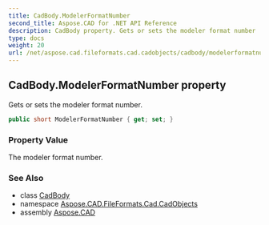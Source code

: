 ```yaml
---
title: CadBody.ModelerFormatNumber
second_title: Aspose.CAD for .NET API Reference
description: CadBody property. Gets or sets the modeler format number
type: docs
weight: 20
url: /net/aspose.cad.fileformats.cad.cadobjects/cadbody/modelerformatnumber/
---
```

## CadBody.ModelerFormatNumber property

Gets or sets the modeler format number.

```csharp
public short ModelerFormatNumber { get; set; }
```

### Property Value

The modeler format number.

### See Also

* class [CadBody](../)
* namespace [Aspose.CAD.FileFormats.Cad.CadObjects](../../cadbody/)
* assembly [Aspose.CAD](../../../)


